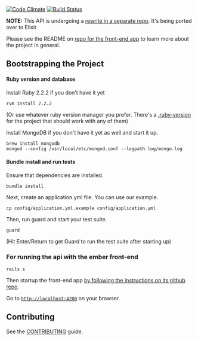[![Code Climate](https://codeclimate.com/github/oliverbarnes/participate-api/badges/gpa.svg)](https://codeclimate.com/github/oliverbarnes/participate-api)
[![Build Status](https://travis-ci.org/oliverbarnes/participate-api.svg?branch=master)](https://travis-ci.org/oliverbarnes/participate-api)

**NOTE:** This API is undergoing a [rewrite in a separate repo](https://github.com/oliverbarnes/participate-new-api). It's being ported over to Elixir 

Please see the README on [repo for the front-end app](https://github.com/oliverbarnes/participate) to learn more about the project in general.

## Bootstrapping the Project


#### Ruby version and database

Install Ruby 2.2.2 if you don't have it yet

```
rvm install 2.2.2
```

(Or use whatever ruby version manager you prefer. There's a [.ruby-version](.ruby-version) for the project that should work with any of them)

Install MongoDB if you don't have it yet as well and start it up.

```
brew install mongodb
mongod --config /usr/local/etc/mongod.conf --logpath log/mongo.log
```

#### Bundle install and run tests

Ensure that dependencies are installed.

```
bundle install
```

Next, create an application.yml file. You can use our example.

```
cp config/application.yml.example config/application.yml
```

Then, run guard and start your test suite.

```
guard
```

(Hit Enter/Return to get Guard to run the test suite after starting up)

### For running the api with the ember front-end

```
rails s
```

Then startup the front-end app [by following the instructions on its github repo](http://github.com/oliverbarnes/participate).

Go to [`http://localhost:4200`](http://localhost:4200) on your browser.


## Contributing

See the [CONTRIBUTING](CONTRIBUTING.md) guide.
